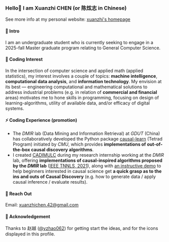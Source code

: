 ### Hello👋 I am Xuanzhi CHEN (or 陈炫志 in Chinese) 
See more info at my personal website: [xuanzhi's homepage](https://xuanzhichen.github.io)

#### 🔭 Intro
I am an undergraduate student who is currently seeking to engage in a 2025-fall Master graduate program relating to General Computer Science.

#### 🌱 Coding Interest
In the intersection of computer science and applied math (applied statistics), my interest involves a couple of topics: **machine intelligence**, **computational data analysis**, and **information technology**. My envision at its best — engineering computational and mathematical solutions to address industrial problems (e.g. in relation of **commercial and financial** areas) motivates me to hone skills in programming, focusing on design of learning-algorithms, utility of available data, and/or efficacy of digital systems.

#### ⚡ Coding Experience (promotion)
- The *DMIR* lab (Data Mining and Information Retrieval) at *GDUT* (China) has collaboratively developed the Python package [causal-learn](https://github.com/py-why/causal-learn) (Tetrad Program) initiated by *CMU*, which provides **implementations of out-of-the-box causal discovery algorithms**.
- I created [CADIMULC](https://github.com/xuanzhichen/cadimulc?tab=readme-ov-file) during my research internship working at the *DMIR* lab, offering **implementations of causal-inspired algorithms proposed by the *DMIR* lab** ([IEEE TNNLS, 2021](https://scholar.google.com/scholar?hl=en&as_sdt=0%2C5&q=Causal+discovery+in+linear+non-gaussian+acyclic+model+with+multiple+latent+confounders&btnG=#)), along with [an instructive demo](https://xuanzhichen.github.io/cadimulc/) to help beginners interested in causal science get **a quick grasp as to the ins and outs of Causal Discovery** (e.g. how to generate data / apply causal inference / evaluate results).

#### 💬 Reach Out
Email: xuanzhichen.42@gmail.com

#### 👯 Acknowledgement
Thanks to 赵越 ([@yzhao062](https://viterbi-web.usc.edu/~yzhao010/)) for getting start the ideas, and for the icons displayed in this profile.

<!--
Here are some ideas to get you started:

- 🔭 I’m currently working on ...
- 🌱 I’m currently learning ...
- 👯 I’m looking to collaborate on ...
- 🤔 I’m looking for help with ...
- 💬 Ask me about ...
- 📫 How to reach me: ...
- 😄 Pronouns: ...
- ⚡ Fun fact: ...
-->

